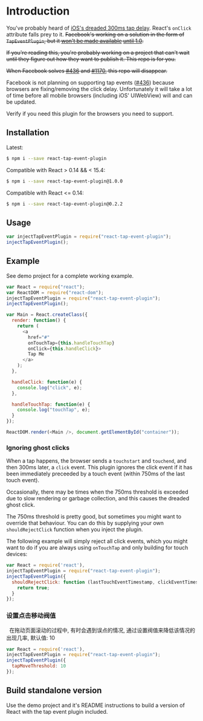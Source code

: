 # Introduction
You've probably heard of [iOS's dreaded 300ms tap delay](http://updates.html5rocks.com/2013/12/300ms-tap-delay-gone-away).  React's `onClick` attribute falls prey to it.  ~~Facebook's working on a solution in the form of `TapEventPlugin`, but it [won't be made available](https://github.com/facebook/react/issues/436) [until 1.0](https://github.com/facebook/react/pull/1170).~~

~~If you're reading this, you're probably working on a project that can't wait until they figure out how they want to publish it.  This repo is for you.~~

~~When Facebook solves [#436](https://github.com/facebook/react/issues/436) and [#1170](https://github.com/facebook/react/pull/1170), this repo will disappear.~~

Facebook is not planning on supporting tap events ([#436](https://github.com/facebook/react/issues/436#issuecomment-207624448)) because browsers are fixing/removing the click delay. Unfortunately it will take a lot of time before all mobile browsers (including iOS' UIWebView) will and can be updated. 

Verify if you need this plugin for the browsers you need to support.

## Installation

Latest:
```sh
$ npm i --save react-tap-event-plugin
```

Compatible with React > 0.14 && < 15.4:
```sh
$ npm i --save react-tap-event-plugin@1.0.0
```

Compatible with React <= 0.14:
```sh
$ npm i --save react-tap-event-plugin@0.2.2
```

## Usage

```js
var injectTapEventPlugin = require("react-tap-event-plugin");
injectTapEventPlugin();
```

## Example

See demo project for a complete working example.

```js
var React = require("react");
var ReactDOM = require("react-dom");
injectTapEventPlugin = require("react-tap-event-plugin");
injectTapEventPlugin();

var Main = React.createClass({
  render: function() {
    return (
      <a
        href="#"
        onTouchTap={this.handleTouchTap}
        onClick={this.handleClick}>
        Tap Me
      </a>
    );
  },

  handleClick: function(e) {
    console.log("click", e);
  },

  handleTouchTap: function(e) {
    console.log("touchTap", e);
  }
});

ReactDOM.render(<Main />, document.getElementById("container"));
```

### Ignoring ghost clicks

When a tap happens, the browser sends a `touchstart` and `touchend`, and then
300ms later, a `click` event. This plugin ignores the click event if it has
been immediately preceeded by a touch event (within 750ms of the last touch
event).

Occasionally, there may be times when the 750ms threshold is exceeded due to
slow rendering or garbage collection, and this causes the dreaded ghost click.

The 750ms threshold is pretty good, but sometimes you might want to override
that behaviour. You can do this by supplying your own `shouldRejectClick`
function when you inject the plugin.

The following example will simply reject all click events, which you might
want to do if you are always using `onTouchTap` and only building for touch
devices:

```js
var React = require('react'),
injectTapEventPlugin = require("react-tap-event-plugin");
injectTapEventPlugin({
  shouldRejectClick: function (lastTouchEventTimestamp, clickEventTimestamp) {
    return true;
  }
});
```

### 设置点击移动阀值
  
在拖动页面滚动的过程中, 有时会遇到误点的情况, 通过设置阀值来降低该情况的出现几率, 默认值: 10
  
```js
var React = require('react'),
injectTapEventPlugin = require("react-tap-event-plugin");
injectTapEventPlugin({
  tapMoveThreshold: 10
});
```
  
## Build standalone version

Use the demo project and it's README instructions to build a version of React with the tap event plugin included.
